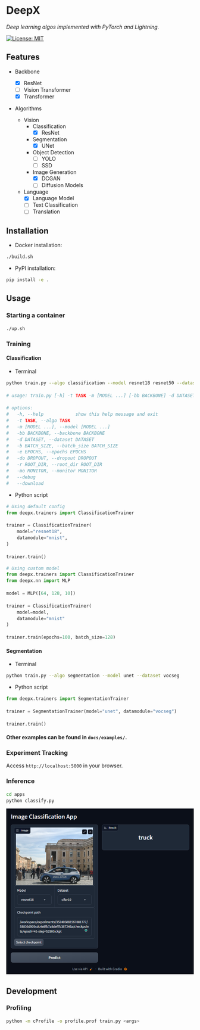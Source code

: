 # DeepX

*Deep learning algos implemented with PyTorch and Lightning.*

[![License: MIT](https://img.shields.io/badge/License-MIT-yellow.svg)](https://opensource.org/licenses/MIT)

## Features

- Backbone

  - [x] ResNet
  - [ ] Vision Transformer
  - [x] Transformer

- Algorithms

  - Vision
    - Classification
      - [x] ResNet
    - Segmentation
      - [x] UNet
    - Object Detection
      - [ ] YOLO
      - [ ] SSD
    - Image Generation
      - [x] DCGAN
      - [ ] Diffusion Models
  - Language
    - [x] Language Model
    - [ ] Text Classification
    - [ ] Translation

## Installation

- Docker installation:

```bash
./build.sh
```

- PyPI installation:

```bash
pip install -e .
```

## Usage

### Starting a container

```bash
./up.sh
```

### Training

#### Classification

- Terminal

```bash
python train.py --algo classification --model resnet18 resnet50 --dataset mnist

# usage: train.py [-h] -t TASK -m [MODEL ...] [-bb BACKBONE] -d DATASET [-b BATCH_SIZE] [-e EPOCHS] [-do DROPOUT] [-r ROOT_DIR] [-mo MONITOR] [--debug] [--download]

# options:
#   -h, --help            show this help message and exit
#   -t TASK, --algo TASK
#   -m [MODEL ...], --model [MODEL ...]
#   -bb BACKBONE, --backbone BACKBONE
#   -d DATASET, --dataset DATASET
#   -b BATCH_SIZE, --batch_size BATCH_SIZE
#   -e EPOCHS, --epochs EPOCHS
#   -do DROPOUT, --dropout DROPOUT
#   -r ROOT_DIR, --root_dir ROOT_DIR
#   -mo MONITOR, --monitor MONITOR
#   --debug
#   --download
```

- Python script

```python
# Using default config
from deepx.trainers import ClassificationTrainer

trainer = ClassificationTrainer(
    model="resnet18",
    datamodule="mnist",
)

trainer.train()
```

```python
# Using custom model
from deepx.trainers import ClassificationTrainer
from deepx.nn import MLP

model = MLP([64, 128, 10])

trainer = ClassificationTrainer(
    model=model,
    datamodule="mnist"
)

trainer.train(epochs=100, batch_size=128)
```

#### Segmentation

- Terminal

```bash
python train.py --algo segmentation --model unet --dataset vocseg
```

- Python script

```python
from deepx.trainers import SegmentationTrainer

trainer = SegmentationTrainer(model="unet", datamodule="vocseg")

trainer.train()
```

#### Other examples can be found in `docs/examples/`.

### Experiment Tracking

Access `http://localhost:5000` in your browser.

### Inference

```bash
cd apps
python classify.py
```

![inference](./docs/images/classifier.png)

## Development

### Profiling

```bash
python -m cProfile -o profile.prof train.py <args>
```
